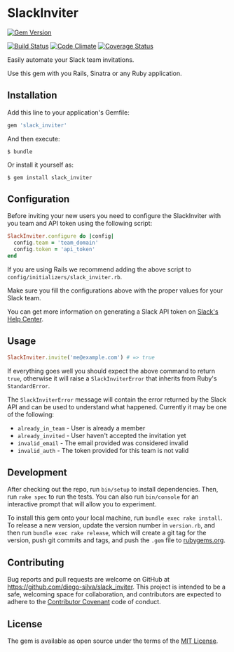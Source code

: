 # SlackInviter

[![Gem Version](https://badge.fury.io/rb/slack_inviter.svg)](https://badge.fury.io/rb/slack_inviter)

[![Build Status](https://travis-ci.org/diego-silva/slack_inviter.svg?branch=master)](https://travis-ci.org/diego-silva/slack_inviter)
[![Code Climate](https://codeclimate.com/github/diego-silva/slack_inviter/badges/gpa.svg)](https://codeclimate.com/github/diego-silva/slack_inviter)
[![Coverage Status](https://coveralls.io/repos/github/diego-silva/slack_inviter/badge.svg?branch=master)](https://coveralls.io/github/diego-silva/slack_inviter?branch=master)

Easily automate your Slack team invitations.

Use this gem with you Rails, Sinatra or any Ruby application.

## Installation

Add this line to your application's Gemfile:

```ruby
gem 'slack_inviter'
```

And then execute:

    $ bundle

Or install it yourself as:

    $ gem install slack_inviter

## Configuration

Before inviting your new users you need to configure the SlackInviter with you team and API token using the following script:

```ruby
SlackInviter.configure do |config|
  config.team = 'team_domain'
  config.token = 'api_token'
end
```

If you are using Rails we recommend adding the above script to `config/initializers/slack_inviter.rb`.

Make sure you fill the configurations above with the proper values for your Slack team.

You can get more information on generating a Slack API token on [Slack's Help Center](https://get.slack.help/hc/en-us/articles/215770388-Creating-and-regenerating-API-tokens).


## Usage

```ruby
SlackInviter.invite('me@example.com') # => true
```

If everything goes well you should expect the above command to return `true`, otherwise it will raise a `SlackInviterError` that inherits from Ruby's `StandardError`.

The `SlackInviterError` message will contain the error returned by the Slack API and can be used to understand what happened.
Currently it may be one of the following:

- `already_in_team` - User is already a member
- `already_invited` - User haven't accepted the invitation yet
- `invalid_email` - The email provided was considered invalid
- `invalid_auth` - The token provided for this team is not valid

## Development

After checking out the repo, run `bin/setup` to install dependencies. Then, run `rake spec` to run the tests. You can also run `bin/console` for an interactive prompt that will allow you to experiment.

To install this gem onto your local machine, run `bundle exec rake install`. To release a new version, update the version number in `version.rb`, and then run `bundle exec rake release`, which will create a git tag for the version, push git commits and tags, and push the `.gem` file to [rubygems.org](https://rubygems.org).

## Contributing

Bug reports and pull requests are welcome on GitHub at https://github.com/diego-silva/slack_inviter. This project is intended to be a safe, welcoming space for collaboration, and contributors are expected to adhere to the [Contributor Covenant](http://contributor-covenant.org) code of conduct.


## License

The gem is available as open source under the terms of the [MIT License](http://opensource.org/licenses/MIT).
